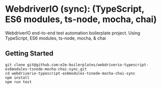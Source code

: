 # WebdriverIO (sync): (TypeScript, ES6 modules, ts-node, mocha, chai)

WebdriverIO end-to-end test automation boilerplate project. Using TypeScript, ES6 modules, ts-node, mocha, &amp; chai

## Getting Started

    git clone git@github.com:e2e-boilerplates/webdriverio-typescript-es6modules-tsnode-mocha-chai-sync.git
    cd webdriverio-typescript-es6modules-tsnode-mocha-chai-sync
    npm install
    npm run test

